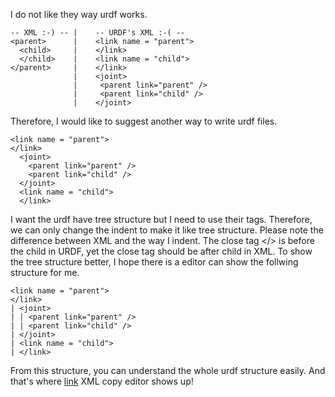 I do not like they way urdf works.
```
-- XML :-) -- |    -- URDF's XML :-( --
<parent>      |    <link name = "parent">
  <child>     |    </link>
  </child>    |    <link name = "child">
</parent>     |    </link>
              |    <joint>
              |     <parent link="parent" />
              |     <parent link="child" />
              |    </joint>
```
Therefore, I would like to suggest another way to write urdf files.
```
<link name = "parent">
</link>
  <joint>
    <parent link="parent" />
    <parent link="child" />
  </joint>
  <link name = "child">
  </link>
```
I want the urdf have tree structure but I need to use their tags. Therefore, we can only change the indent to make it like tree structure. Please note the difference between XML and the way I indent. The close tag </> is before the child in URDF, yet the close tag should be after child in XML. To show the tree structure better, I hope there is a editor can show the follwing structure for me. 
```
<link name = "parent">
</link>
| <joint>
| | <parent link="parent" />
| | <parent link="child" />
| </joint>
| <link name = "child">
| </link>
```
From this structure, you can understand the whole urdf structure easily. And that's where [link](http://xml-copy-editor.sourceforge.net/) XML copy editor shows up!



